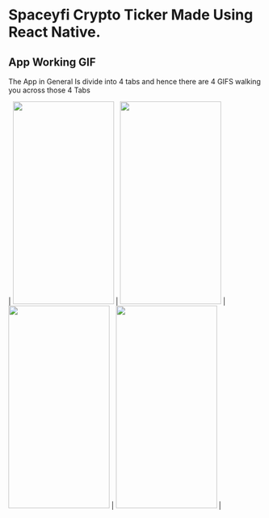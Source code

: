 # Spaceyfi Crypto Ticker Made Using React Native.

## App Working GIF


The App in General Is divide into 4 tabs and hence there are 4 GIFS walking you across those 4 Tabs 


| <img src="https://user-images.githubusercontent.com/32276134/46731286-e8ac2280-cca7-11e8-9e38-c4cb65465ec9.gif" width="200" height="400"> | <img src="https://user-images.githubusercontent.com/32276134/46731384-2610b000-cca8-11e8-88f9-982643964f41.gif" width="200" height="400"> | <img src="https://user-images.githubusercontent.com/32276134/46731670-ef876500-cca8-11e8-9f31-936f4835903e.gif" width="200" height="400"> | <img src="https://user-images.githubusercontent.com/32276134/46731713-0b8b0680-cca9-11e8-9675-01892c826c6e.gif" width="200" height="400"> |


